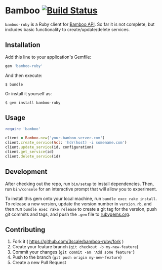 # Bamboo [![Build Status](https://travis-ci.org/3scale/bamboo-ruby.svg?branch=master)](https://travis-ci.org/3scale/bamboo-ruby)

`bamboo-ruby` is a Ruby client for [Bamboo API](https://github.com/QubitProducts/bamboo#rest-apis).
So far it is not complete, but includes basic functionality to create/update/delete services.


## Installation

Add this line to your application's Gemfile:

```ruby
gem 'bamboo-ruby'
```

And then execute:

    $ bundle

Or install it yourself as:

    $ gem install bamboo-ruby

## Usage

```ruby
require 'bamboo'

client = Bamboo.new('your-bamboo-server.com')
client.create_service(Acl: 'hdr(host) -i somename.com') 
client.update_service(id, configuration)
client.get_service(id)
client.delete_service(id)
```

## Development

After checking out the repo, run `bin/setup` to install dependencies. Then, run `bin/console` for an interactive prompt that will allow you to experiment.

To install this gem onto your local machine, run `bundle exec rake install`. To release a new version, update the version number in `version.rb`, and then run `bundle exec rake release` to create a git tag for the version, push git commits and tags, and push the `.gem` file to [rubygems.org](https://rubygems.org).

## Contributing

1. Fork it ( https://github.com/3scale/bamboo-ruby/fork )
2. Create your feature branch (`git checkout -b my-new-feature`)
3. Commit your changes (`git commit -am 'Add some feature'`)
4. Push to the branch (`git push origin my-new-feature`)
5. Create a new Pull Request
